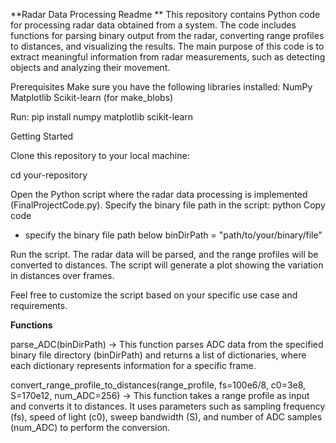 **Radar Data Processing Readme
**
This repository contains Python code for processing radar data obtained from a system. The code includes functions for parsing binary output from the radar, converting range profiles to distances, and visualizing the results. The main purpose of this code is to extract meaningful information from radar measurements, such as detecting objects and analyzing their movement.

Prerequisites
Make sure you have the following libraries installed:
NumPy
Matplotlib
Scikit-learn (for make_blobs)

Run: pip install numpy matplotlib scikit-learn

Getting Started

Clone this repository to your local machine:

cd your-repository

Open the Python script where the radar data processing is implemented (FinalProjectCode.py).
Specify the binary file path in the script:
python
Copy code
- specify the binary file path below
binDirPath = "path/to/your/binary/file"

Run the script. The radar data will be parsed, and the range profiles will be converted to distances. The script will generate a plot showing the variation in distances over frames.


Feel free to customize the script based on your specific use case and requirements.

**Functions**

parse_ADC(binDirPath) -> This function parses ADC data from the specified binary file directory (binDirPath) and returns a list of dictionaries, where each dictionary represents information for a specific frame.

convert_range_profile_to_distances(range_profile, fs=100e6/8, c0=3e8, S=170e12, num_ADC=256) -> 
This function takes a range profile as input and converts it to distances. It uses parameters such as sampling frequency (fs), speed of light (c0), sweep bandwidth (S), and number of ADC samples (num_ADC) to perform the conversion.

